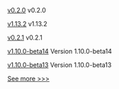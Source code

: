 
[v0.2.0](https://github.com/hyperledger/anoncreds-rs/releases/tag/v0.2.0) v0.2.0

[v1.13.2](https://github.com/hyperledger/indy-node/releases/tag/v1.13.2) v1.13.2

[v0.2.1](https://github.com/hyperledger/firefly-tezosconnect/releases/tag/v0.2.1) v0.2.1

[v1.10.0-beta14](https://github.com/hyperledger/bevel-operator-fabric/releases/tag/v1.10.0-beta14) Version 1.10.0-beta14

[v1.10.0-beta13](https://github.com/hyperledger/bevel-operator-fabric/releases/tag/v1.10.0-beta13) Version 1.10.0-beta13


[See more >>>](https://start-here.hyperledger.org/releases)
